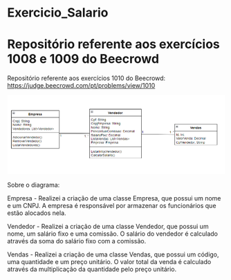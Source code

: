 # Exercicio_Salario
Repositório referente aos exercícios 1008 e 1009 do Beecrowd
=======
Repositório referente aos exercícios 1010 do Beecrowd:
https://judge.beecrowd.com/pt/problems/view/1010

![diagrama-de-classes.png](diagrama-de-classes.png)

Sobre o diagrama:

Empresa - Realizei a criação de uma classe Empresa, que possui um nome e um CNPJ. A empresa é responsável por armazenar os funcionários que estão alocados nela.

Vendedor - Realizei a criação de uma classe Vendedor, que possui um nome, um salário fixo e uma comissão. O salário do vendedor é calculado através da soma do salário fixo com a comissão.

Vendas - Realizei a criação de uma classe Vendas, que possui um código, uma quantidade e um preço unitário. O valor total da venda é calculado através da multiplicação da quantidade pelo preço unitário.
